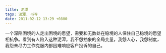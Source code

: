 ```yaml
---
title: 泥潭
tags: 泥潭, 书写
date: 2011-02-12 13:29 +0800
---
```



一个深陷困境的人走出困境的愿望，需要和无数处在稳境的人保住自己稳境的愿望相抗争。看到有人陷入这种泥潭，我不怨抽象的全局变量，我怨人心，我怨制度，我怨未尽力工作克服内部困难响应客户投诉的自己。

